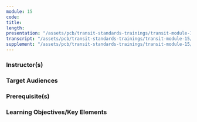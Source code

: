 ```yaml
---
module: 15
code: 
title: 
length: 
presentation: "/assets/pcb/transit-standards-trainings/transit-module-15/mt15ppt.pdf"
transcript: "/assets/pcb/transit-standards-trainings/transit-module-15/mt15trans.pdf"
supplement: "/assets/pcb/transit-standards-trainings/transit-module-15/mt15sup.pdf"
---
```



### Instructor(s)


### Target Audiences


### Prerequisite(s)


### Learning Objectives/Key Elements
